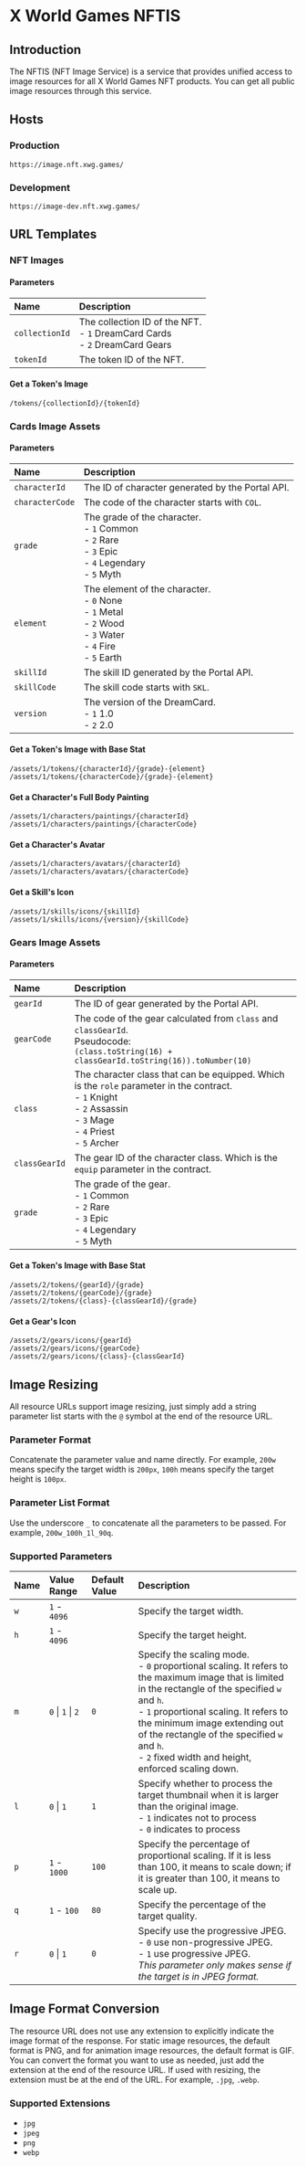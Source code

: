 # X World Games NFTIS

## Introduction

The NFTIS (NFT Image Service) is a service that provides unified access to image resources for all X World Games NFT products. You can get all public image resources through this service.

## Hosts

### Production

```
https://image.nft.xwg.games/
```

### Development

```
https://image-dev.nft.xwg.games/
```

## URL Templates

### NFT Images

#### Parameters

| Name           | Description                                                                        |
|:---------------|:-----------------------------------------------------------------------------------|
| `collectionId` | The collection ID of the NFT.<br/> - `1` DreamCard Cards<br/>- `2` DreamCard Gears |
| `tokenId`      | The token ID of the NFT.                                                           |

#### Get a Token's Image

```
/tokens/{collectionId}/{tokenId}
```

### Cards Image Assets

#### Parameters

| Name            | Description                                                                                                                |
|:----------------|:---------------------------------------------------------------------------------------------------------------------------|
| `characterId`   | The ID of character generated by the Portal API.                                                                           |
| `characterCode` | The code of the character starts with `COL`.                                                                               |
| `grade`         | The grade of the character.<br/>- `1` Common<br/>- `2` Rare<br/>- `3` Epic<br/>- `4` Legendary<br/>- `5` Myth              |
| `element`       | The element of the character.<br/>- `0` None<br/>- `1` Metal<br/>- `2` Wood<br/>- `3` Water<br/>- `4` Fire<br/>- `5` Earth |
| `skillId`       | The skill ID generated by the Portal API.                                                                                  |
| `skillCode`     | The skill code starts with `SKL`.                                                                                          |
| `version`       | The version of the DreamCard.<br/>- `1` 1.0<br/>- `2` 2.0                                                                  |

#### Get a Token's Image with Base Stat

```
/assets/1/tokens/{characterId}/{grade}-{element}
/assets/1/tokens/{characterCode}/{grade}-{element}
```

#### Get a Character's Full Body Painting

```
/assets/1/characters/paintings/{characterId}
/assets/1/characters/paintings/{characterCode}
```

#### Get a Character's Avatar

```
/assets/1/characters/avatars/{characterId}
/assets/1/characters/avatars/{characterCode}
```

#### Get a Skill's Icon

```
/assets/1/skills/icons/{skillId}
/assets/1/skills/icons/{version}/{skillCode}
```

### Gears Image Assets

#### Parameters

| Name          | Description                                                                                                                                                                   |
|:--------------|:------------------------------------------------------------------------------------------------------------------------------------------------------------------------------|
| `gearId`      | The ID of gear generated by the Portal API.                                                                                                                                   |
| `gearCode`    | The code of the gear calculated from `class` and `classGearId`.<br/>Pseudocode:<br/>`(class.toString(16) + classGearId.toString(16)).toNumber(10)`                            |
| `class`       | The character class that can be equipped. Which is the `role` parameter in the contract.<br/>- `1` Knight<br/>- `2` Assassin<br/>- `3` Mage<br/>- `4` Priest<br/>- `5` Archer |
| `classGearId` | The gear ID of the character class. Which is the `equip` parameter in the contract.                                                                                           |
| `grade`       | The grade of the gear.<br/>- `1` Common<br/>- `2` Rare<br/>- `3` Epic<br/>- `4` Legendary<br/>- `5` Myth                                                                      |

#### Get a Token's Image with Base Stat

```
/assets/2/tokens/{gearId}/{grade}
/assets/2/tokens/{gearCode}/{grade}
/assets/2/tokens/{class}-{classGearId}/{grade}
```

#### Get a Gear's Icon

```
/assets/2/gears/icons/{gearId}
/assets/2/gears/icons/{gearCode}
/assets/2/gears/icons/{class}-{classGearId}
```

## Image Resizing

All resource URLs support image resizing, just simply add a string parameter list starts with the `@` symbol at the end of the resource URL.

### Parameter Format

Concatenate the parameter value and name directly. For example, `200w` means specify the target width is `200px`, `100h` means specify the target height is `100px`.

### Parameter List Format

Use the underscore `_` to concatenate all the parameters to be passed. For example, `200w_100h_1l_90q`.

### Supported Parameters

| Name | Value Range               | Default Value | Description                                                                                                                                                                                                                                                                                                                                  |
|:-----|:--------------------------|:--------------|:---------------------------------------------------------------------------------------------------------------------------------------------------------------------------------------------------------------------------------------------------------------------------------------------------------------------------------------------|
| `w`  | `1` - `4096`              |               | Specify the target width.                                                                                                                                                                                                                                                                                                                    |
| `h`  | `1` - `4096`              |               | Specify the target height.                                                                                                                                                                                                                                                                                                                   |
| `m`  | `0` &#124; `1` &#124; `2` | `0`           | Specify the scaling mode.<br/>- `0` proportional scaling. It refers to the maximum image that is limited in the rectangle of the specified `w` and `h`.<br/>- `1` proportional scaling. It refers to the minimum image extending out of the rectangle of the specified `w` and `h`.<br/>- `2` fixed width and height, enforced scaling down. |
| `l`  | `0` &#124; `1`            | `1`           | Specify whether to process the target thumbnail when it is larger than the original image.<br/>- `1` indicates not to process<br/>- `0` indicates to process                                                                                                                                                                                 |
| `p`  | `1` - `1000`              | `100`         | Specify the percentage of proportional scaling. If it is less than 100, it means to scale down; if it is greater than 100, it means to scale up.                                                                                                                                                                                             |
| `q`  | `1` - `100`               | `80`          | Specify the percentage of the target quality.                                                                                                                                                                                                                                                                                                |
| `r`  | `0` &#124; `1`            | `0`           | Specify use the progressive JPEG.<br/>- `0` use non-progressive JPEG.<br/>- `1` use progressive JPEG.<br/>_This parameter only makes sense if the target is in JPEG format._                                                                                                                                                                 |

## Image Format Conversion

The resource URL does not use any extension to explicitly indicate the image format of the response. For static image resources, the default format is PNG, and for animation image resources, the default format is GIF. You can convert the format you want to use as needed, just add the extension at the end of the resource URL. If used with resizing, the extension must be at the end of the URL. For example, `.jpg`, `.webp`.

### Supported Extensions

- `jpg`
- `jpeg`
- `png`
- `webp`
